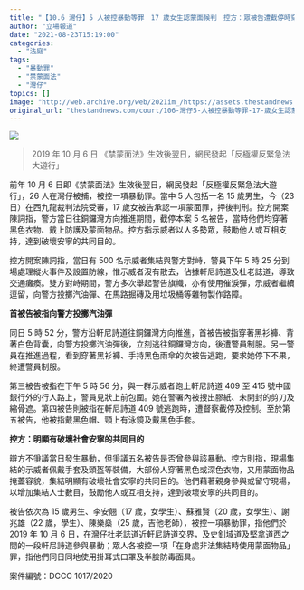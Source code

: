 ```yaml
---
title: "【10.6 灣仔】5 人被控暴動等罪　17 歲女生認蒙面候判　控方：眾被告遭截停時穿黑衫"
author: "立場報道"
date: "2021-08-23T15:19:00"
categories:
  - "法庭"
tags:
  - "暴動罪"
  - "禁蒙面法"
  - "灣仔"
topics: []
image: "http://web.archive.org/web/2021im_/https://assets.thestandnews.com/media/photos/Artboard_1_O7LAA3A.png"
original_url: "thestandnews.com/court/106-灣仔5-人被控暴動等罪-17-歲女生認蒙面候判-控方眾被告遭截停時穿黑衫"
---
```

![](http://web.archive.org/web/2021im_/https://assets.thestandnews.com/media/photos/Artboard_1_O7LAA3A.png)
> 2019 年 10 月 6 日 《禁蒙面法》生效後翌日，網民發起「反極權反緊急法大遊行」

前年 10 月 6 日即《禁蒙面法》生效後翌日，網民發起「反極權反緊急法大遊行」，26 人在灣仔被捕，被控一項暴動罪。當中 5 人包括一名 15 歲男生，今（23 日）在西九龍裁判法院受審，17 歲女被告承認一項蒙面罪，押後判刑。控方開案陳詞指，警方當日往銅鑼灣方向推進期間，截停本案 5 名被告，當時他們均穿著黑色衣物、戴上防護及蒙面物品。控方指示威者以人多勢眾，鼓勵他人或互相支持，達到破壞安寧的共同目的。

控方開案陳詞指，當日有 500 名示威者集結與警方對峙，警員下午 5 時 25 分到場處理縱火事件及設置防線，惟示威者沒有散去，佔據軒尼詩道及杜老誌道，導致交通癱瘓。雙方對峙期間，警方多次舉起警告旗幟，亦有使用催淚彈，示威者繼續逗留，向警方投擲汽油彈、在馬路掘磚及用垃圾桶等雜物製作路障。

**首被告被指向警方投擲汽油彈**

同日 5 時 52 分，警方沿軒尼詩道往銅鑼灣方向推進，首被告被指穿著黑衫褲、背著白色背囊，向警方投擲汽油彈後，立刻逃往銅鑼灣方向，後遭警員制服。另一警員在推進過程，看到穿著黑衫褲、手持黑色雨傘的次被告逃跑，要求她停下不果，終遭警員制服。

第三被告被指在下午 5 時 56 分，與一群示威者跑上軒尼詩道 409 至 415 號中國銀行外的行人路上，警員見狀上前包圍。她在警署內被搜出膠紙、未開封的剪刀及縮骨遮。第四被告則被指在軒尼詩道 409 號逃跑時，遭督察截停及控制。至於第五被告，他被指戴黑色帽、頸上有泳鏡及戴黑色手套。

**控方：明顯有破壞社會安寧的共同目的**

辯方不爭議當日發生暴動，但爭議五名被告是否曾參與該暴動。控方則指，現場集結的示威者佩戴手套及頭盔等裝備，大部份人穿著黑色或深色衣物，又用蒙面物品掩蓋容貌，集結明顯有破壞社會安寧的共同目的。他們藉著親身參與或留守現場，以增加集結人士數目，鼓勵他人或互相支持，達到破壞安寧的共同目的。

被告依次為 15 歲男生、李安翹（17 歲，女學生）、蘇雅賢（20 歲，女學生）、謝兆雄（22 歲，學生）、陳樂燊（25 歲，吉他老師），被控一項暴動罪，指他們於 2019 年 10 月 6 日，在灣仔杜老誌道近軒尼詩道交界，及史釗域道及堅拿道西之間的一段軒尼詩道參與暴動；眾人各被控一項「在身處非法集結時使用蒙面物品」罪，指他們同日同地使用掛耳式口罩及半臉防毒面具。

案件編號：DCCC 1017/2020